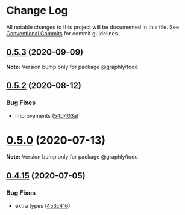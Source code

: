 # Change Log

All notable changes to this project will be documented in this file.
See [Conventional Commits](https://conventionalcommits.org) for commit guidelines.

## [0.5.3](https://github.com/graphly/graphly/compare/v0.5.2...v0.5.3) (2020-09-09)

**Note:** Version bump only for package @graphly/todo





## [0.5.2](https://github.com/graphly/graphly/compare/v0.5.1...v0.5.2) (2020-08-12)


### Bug Fixes

* improvements ([54d403a](https://github.com/graphly/graphly/commit/54d403ab25a15754c5db356e16d8707935bbc325))





# [0.5.0](https://github.com/graphly/graphly/compare/v0.4.19...v0.5.0) (2020-07-13)

**Note:** Version bump only for package @graphly/todo





## [0.4.15](https://github.com/graphly/graphly/compare/v0.4.14...v0.4.15) (2020-07-05)


### Bug Fixes

* extra types ([453c416](https://github.com/graphly/graphly/commit/453c4162944de88a2d16b696579dc0f2cf8cffa4))
